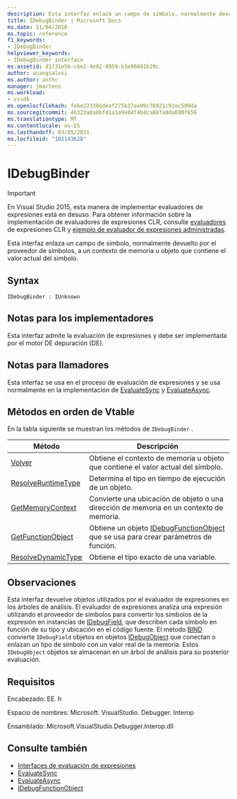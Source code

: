 ```yaml
---
description: Esta interfaz enlaza un campo de símbolo, normalmente devuelto por el proveedor de símbolos, a un contexto de memoria u objeto que contiene el valor actual del símbolo.
title: IDebugBinder | Microsoft Docs
ms.date: 11/04/2016
ms.topic: reference
f1_keywords:
- IDebugBinder
helpviewer_keywords:
- IDebugBinder interface
ms.assetid: d1f31e5b-c6e2-4e02-8959-b3e86041b29c
author: acangialosi
ms.author: anthc
manager: jmartens
ms.workload:
- vssdk
ms.openlocfilehash: febe22338ddeaf275b37ae09c76921c91ec509da
ms.sourcegitcommit: 4b323a8a8bfd1a1a9e84f4b4ca88fa8da690f656
ms.translationtype: MT
ms.contentlocale: es-ES
ms.lasthandoff: 03/05/2021
ms.locfileid: "102143628"
---
```

# <a name="idebugbinder"></a>IDebugBinder
> [!IMPORTANT]
> En Visual Studio 2015, esta manera de implementar evaluadores de expresiones está en desuso. Para obtener información sobre la implementación de evaluadores de expresiones CLR, consulte [evaluadores](https://github.com/Microsoft/ConcordExtensibilitySamples/wiki/CLR-Expression-Evaluators) de expresiones CLR y [ejemplo de evaluador de expresiones administradas](https://github.com/Microsoft/ConcordExtensibilitySamples/wiki/Managed-Expression-Evaluator-Sample).

 Esta interfaz enlaza un campo de símbolo, normalmente devuelto por el proveedor de símbolos, a un contexto de memoria u objeto que contiene el valor actual del símbolo.

## <a name="syntax"></a>Syntax

```
IDebugBinder : IUnknown
```

## <a name="notes-for-implementers"></a>Notas para los implementadores
 Esta interfaz admite la evaluación de expresiones y debe ser implementada por el motor DE depuración (DE).

## <a name="notes-for-callers"></a>Notas para llamadores
 Esta interfaz se usa en el proceso de evaluación de expresiones y se usa normalmente en la implementación de [EvaluateSync](../../../extensibility/debugger/reference/idebugexpression2-evaluatesync.md) y [EvaluateAsync](../../../extensibility/debugger/reference/idebugexpression2-evaluateasync.md).

## <a name="methods-in-vtable-order"></a>Métodos en orden de Vtable
 En la tabla siguiente se muestran los métodos de `IDebugBinder` .

|Método|Descripción|
|------------|-----------------|
|[Volver](../../../extensibility/debugger/reference/idebugbinder-bind.md)|Obtiene el contexto de memoria u objeto que contiene el valor actual del símbolo.|
|[ResolveRuntimeType](../../../extensibility/debugger/reference/idebugbinder-resolveruntimetype.md)|Determina el tipo en tiempo de ejecución de un objeto.|
|[GetMemoryContext](../../../extensibility/debugger/reference/idebugbinder-getmemorycontext.md)|Convierte una ubicación de objeto o una dirección de memoria en un contexto de memoria.|
|[GetFunctionObject](../../../extensibility/debugger/reference/idebugbinder-getfunctionobject.md)|Obtiene un objeto [IDebugFunctionObject](../../../extensibility/debugger/reference/idebugfunctionobject.md) que se usa para crear parámetros de función.|
|[ResolveDynamicType](../../../extensibility/debugger/reference/idebugbinder-resolvedynamictype.md)|Obtiene el tipo exacto de una variable.|

## <a name="remarks"></a>Observaciones
 Esta interfaz devuelve objetos utilizados por el evaluador de expresiones en los árboles de análisis. El evaluador de expresiones analiza una expresión utilizando el proveedor de símbolos para convertir los símbolos de la expresión en instancias de [IDebugField](../../../extensibility/debugger/reference/idebugfield.md), que describen cada símbolo en función de su tipo y ubicación en el código fuente. El método [BIND](../../../extensibility/debugger/reference/idebugbinder-bind.md) convierte `IDebugField` objetos en objetos [IDebugObject](../../../extensibility/debugger/reference/idebugobject.md) que conectan o enlazan un tipo de símbolo con un valor real de la memoria. Estos `IDebugObject` objetos se almacenan en un árbol de análisis para su posterior evaluación.

## <a name="requirements"></a>Requisitos
 Encabezado: EE. h

 Espacio de nombres: Microsoft. VisualStudio. Debugger. Interop

 Ensamblado: Microsoft.VisualStudio.Debugger.Interop.dll

## <a name="see-also"></a>Consulte también
- [Interfaces de evaluación de expresiones](../../../extensibility/debugger/reference/expression-evaluation-interfaces.md)
- [EvaluateSync](../../../extensibility/debugger/reference/idebugexpression2-evaluatesync.md)
- [EvaluateAsync](../../../extensibility/debugger/reference/idebugexpression2-evaluateasync.md)
- [IDebugFunctionObject](../../../extensibility/debugger/reference/idebugfunctionobject.md)
